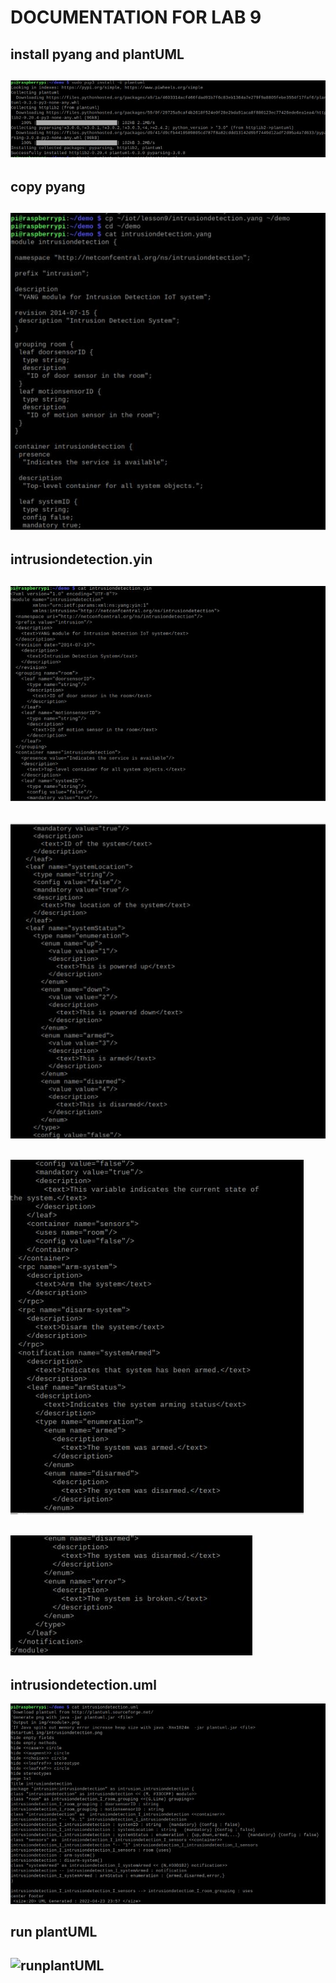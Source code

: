 # DOCUMENTATION FOR LAB 9
## install pyang and plantUML

## ![pyang // plantUML](pics/plantuml.JPG)

## copy pyang
## ![copy](pics/copy.JPG)

## intrusiondetection.yin
## ![intrusiondetection.yin](pics/yin.JPG)
## ![intrusiondetection.yin](pics/yin2.JPG)
## ![intrusiondetection.yin](pics/yin3.JPG)
## ![intrusiondetection.yin](pics/yin4.JPG)

## intrusiondetection.uml
![intrusiondetection.uml](pics/uml.JPG)

## run plantUML
## ![runplantUML](runplantuml.JPG)


